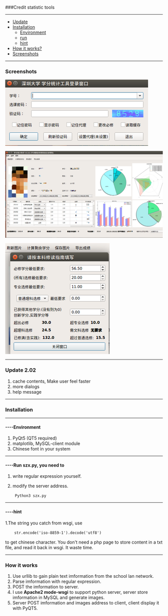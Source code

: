 ###Credit statistic tools

- - -


* [Update](#update-2.02)
* [Installation](#installation)
	* [Environment](#----environment)
	* [run](#----run-szx.py,-you-need-to)
    * [hint](#----hint)
* [How it works?](#how-it-works)
* [Screenshots](#screenshots)

- - -




### Screenshots

![image](https://github.com/zpoint/Python/blob/master/szx_tool/Screenshots/a.png)

![image](https://github.com/zpoint/Python/blob/master/szx_tool/Screenshots/b.png)

![image](https://github.com/zpoint/Python/blob/master/szx_tool/Screenshots/c.png)

- - -


### Update 2.02
1. cache contents, Make user feel faster
2. more dialogs
3. help message

- - -


### Installation

- - -

#### ----Environment
1. PyQt5 (QT5 required)
2. matplotlib, MySQL-client module
3. Chinese font in your system

- - -

#### ----Run szx.py, you need to
1. write regular expression yourself.
2. modify the server address.

		Python3 szx.py

- - -

#### ----hint

1.The string you catch from wsgi, use

        str.encode('iso-8859-1').decode('utf8')

to get chinese character. You don't need a php page to store content in a txt file, and read it back in wsgi. It waste time.

* * *

### How it works
1. Use urllib to gain plain text imformation from the school lan network.
2. Parse imformation with regular expression.
3. POST the imformation to server.
3. I use **Apache2 mode-wsgi** to support python server, server store imformation in MySQL and generate images.
4. Server POST imformation and images address to client, client display it with PyQT5.
